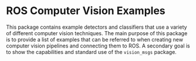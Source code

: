 # ROS Computer Vision Examples

This package contains example detectors and classifiers that use a variety of
different computer vision techniques. The main purpose of this package is to
provide a list of examples that can be referred to when creating new computer
vision pipelines and connecting them to ROS. A secondary goal is to show the
capabilities and standard use of the `vision_msgs` package.